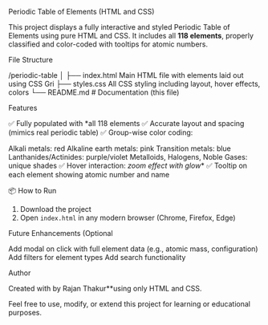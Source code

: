 Periodic Table of Elements (HTML and  CSS)

This project displays a fully interactive and styled Periodic Table of Elements using pure HTML and CSS. It includes all **118 elements**, properly classified and color-coded with tooltips for atomic numbers.


File Structure


/periodic-table
│
├── index.html        Main HTML file with elements laid out using CSS Gri
├── styles.css        All CSS styling including layout, hover effects, colors
└── README.md        # Documentation (this file)

Features

 ✅ Fully populated with *all 118 elements
 ✅ Accurate layout and spacing (mimics real periodic table)
 ✅ Group-wise color coding:

Alkali metals: red
   Alkaline earth metals: pink
   Transition metals: blue
   Lanthanides/Actinides: purple/violet
   Metalloids, Halogens, Noble Gases: unique shades
 ✅ Hover interaction: *zoom effect with glow**
 ✅ Tooltip on each element showing atomic number and name



 📦 How to Run
1. Download the project
2. Open `index.html` in any modern browser (Chrome, Firefox, Edge)


 Future Enhancements (Optional

 Add modal on click with full element data (e.g., atomic mass, configuration)
Add filters for element types
 Add search functionality


Author

Created with  by Rajan Thakur**using only HTML and CSS.



Feel free to use, modify, or extend this project for learning or educational purposes.

